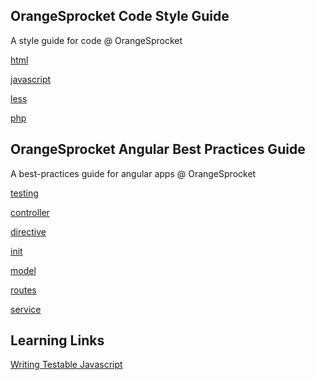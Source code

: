 OrangeSprocket Code Style Guide
-------------------------------

A style guide for code @ OrangeSprocket

[html](https://github.com/OrangeSprocket/OrangeSprocket-Code-Style-Guide/blob/master/html.md)

[javascript](https://github.com/OrangeSprocket/OrangeSprocket-Code-Style-Guide/blob/master/javascript.md)

[less](https://github.com/OrangeSprocket/OrangeSprocket-Code-Style-Guide/blob/master/less.md)

[php](https://github.com/OrangeSprocket/OrangeSprocket-Code-Style-Guide/blob/master/php.md)


OrangeSprocket Angular Best Practices Guide
-------------------------------------------

A best-practices guide for angular apps @ OrangeSprocket

[testing](https://github.com/OrangeSprocket/OrangeSprocket-Angular-Best-Practices-Guide/blob/master/testing.md)

[controller](https://github.com/OrangeSprocket/OrangeSprocket-Angular-Best-Practices-Guide/blob/master/controller.md)

[directive](https://github.com/OrangeSprocket/OrangeSprocket-Angular-Best-Practices-Guide/blob/master/directive.md)

[init](https://github.com/OrangeSprocket/OrangeSprocket-Angular-Best-Practices-Guide/blob/master/init.md)

[model](https://github.com/OrangeSprocket/OrangeSprocket-Angular-Best-Practices-Guide/blob/master/model.md)

[routes](https://github.com/OrangeSprocket/OrangeSprocket-Angular-Best-Practices-Guide/blob/master/routes.md)

[service](https://github.com/OrangeSprocket/OrangeSprocket-Angular-Best-Practices-Guide/blob/master/service.md)

Learning Links
-------------------------------------------

[Writing Testable Javascript](https://www.youtube.com/watch?v=OzjogCFO4Zo)

